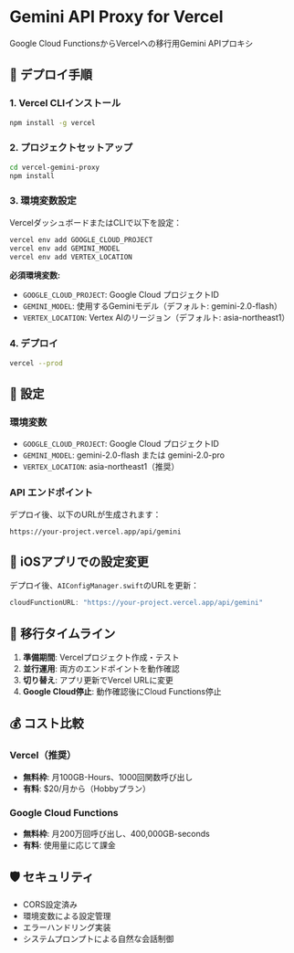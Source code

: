 # Gemini API Proxy for Vercel

Google Cloud FunctionsからVercelへの移行用Gemini APIプロキシ

## 🚀 デプロイ手順

### 1. Vercel CLIインストール
```bash
npm install -g vercel
```

### 2. プロジェクトセットアップ
```bash
cd vercel-gemini-proxy
npm install
```

### 3. 環境変数設定
VercelダッシュボードまたはCLIで以下を設定：

```bash
vercel env add GOOGLE_CLOUD_PROJECT
vercel env add GEMINI_MODEL
vercel env add VERTEX_LOCATION
```

**必須環境変数:**
- `GOOGLE_CLOUD_PROJECT`: Google Cloud プロジェクトID
- `GEMINI_MODEL`: 使用するGeminiモデル（デフォルト: gemini-2.0-flash）
- `VERTEX_LOCATION`: Vertex AIのリージョン（デフォルト: asia-northeast1）

### 4. デプロイ
```bash
vercel --prod
```

## 🔧 設定

### 環境変数
- `GOOGLE_CLOUD_PROJECT`: Google Cloud プロジェクトID
- `GEMINI_MODEL`: gemini-2.0-flash または gemini-2.0-pro
- `VERTEX_LOCATION`: asia-northeast1（推奨）

### API エンドポイント
デプロイ後、以下のURLが生成されます：
```
https://your-project.vercel.app/api/gemini
```

## 📱 iOSアプリでの設定変更

デプロイ後、`AIConfigManager.swift`のURLを更新：

```swift
cloudFunctionURL: "https://your-project.vercel.app/api/gemini"
```

## 🔄 移行タイムライン

1. **準備期間**: Vercelプロジェクト作成・テスト
2. **並行運用**: 両方のエンドポイントを動作確認
3. **切り替え**: アプリ更新でVercel URLに変更
4. **Google Cloud停止**: 動作確認後にCloud Functions停止

## 💰 コスト比較

### Vercel（推奨）
- **無料枠**: 月100GB-Hours、1000回関数呼び出し
- **有料**: $20/月から（Hobbyプラン）

### Google Cloud Functions
- **無料枠**: 月200万回呼び出し、400,000GB-seconds
- **有料**: 使用量に応じて課金

## 🛡️ セキュリティ

- CORS設定済み
- 環境変数による設定管理
- エラーハンドリング実装
- システムプロンプトによる自然な会話制御
